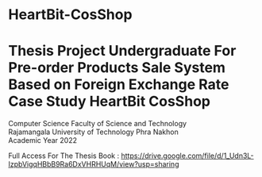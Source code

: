 # HeartBit-CosShop

# Thesis Project Undergraduate For <br> Pre-order Products Sale System Based on Foreign Exchange Rate Case Study HeartBit CosShop
Computer Science Faculty of Science and Technology <br>
Rajamangala University of Technology Phra Nakhon <br>
Academic Year 2022

Full Access For The Thesis Book :
https://drive.google.com/file/d/1_Udn3L-IzpbVigqHBbB9Ra6DxVHRHUqM/view?usp=sharing
